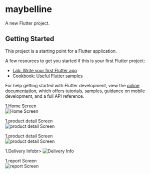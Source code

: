 # maybelline

A new Flutter project.

## Getting Started

This project is a starting point for a Flutter application.

A few resources to get you started if this is your first Flutter project:

- [Lab: Write your first Flutter app](https://docs.flutter.dev/get-started/codelab)
- [Cookbook: Useful Flutter samples](https://docs.flutter.dev/cookbook)

For help getting started with Flutter development, view the
[online documentation](https://docs.flutter.dev/), which offers tutorials,
samples, guidance on mobile development, and a full API reference.




1.Home Screen<br>
![Home Screen](screenshots/home.jpg)<br>

1.product detail Screen<br>
![product detail Screen](screenshots/product%20detail1.jpg)<br>

1.product detail Screen<br>
![product detail Screen](screenshots/product%20detail2.jpg)<br>

1.Delivery Infobr>
![Delivery Info](screenshots/Delivery%20Info.jpg)<br>

1.report Screen<br>
![report Screen](screenshots/report.jpg)<br>
